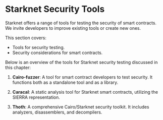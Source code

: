 # Starknet Security Tools

Starknet offers a range of tools for testing the security of smart contracts. We invite developers to improve existing tools or create new ones.

This section covers:

- Tools for security testing.
- Security considerations for smart contracts.

Below is an overview of the tools for Starknet security testing discussed in this chapter:

1. **Cairo-fuzzer**: A tool for smart contract developers to test security. It functions both as a standalone tool and as a library.
   
2. **Caracal**: A static analysis tool for Starknet smart contracts, utilizing the SIERRA representation.
   
3. **Thoth**: A comprehensive Cairo/Starknet security toolkit. It includes analyzers, disassemblers, and decompilers.

